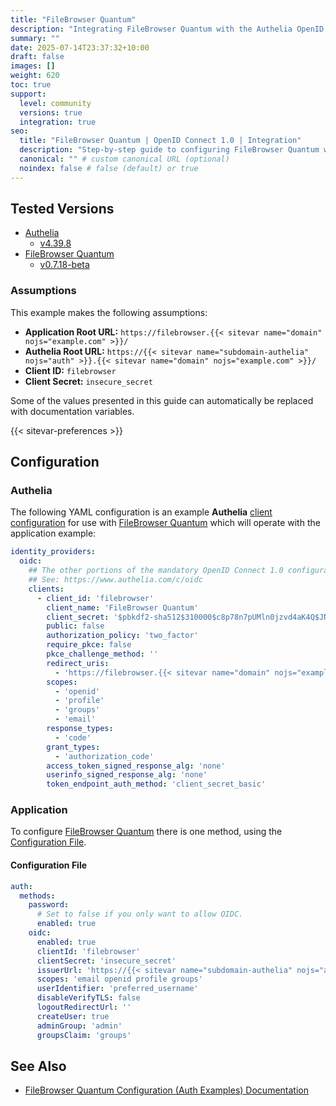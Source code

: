 ```yaml
---
title: "FileBrowser Quantum"
description: "Integrating FileBrowser Quantum with the Authelia OpenID Connect 1.0 Provider."
summary: ""
date: 2025-07-14T23:37:32+10:00
draft: false
images: []
weight: 620
toc: true
support:
  level: community
  versions: true
  integration: true
seo:
  title: "FileBrowser Quantum | OpenID Connect 1.0 | Integration"
  description: "Step-by-step guide to configuring FileBrowser Quantum with OpenID Connect 1.0 for secure SSO. Enhance your login flow using Authelia’s modern identity management."
  canonical: "" # custom canonical URL (optional)
  noindex: false # false (default) or true
---
```


## Tested Versions

- [Authelia]
  - [v4.39.8](https://github.com/authelia/authelia/releases/tag/v4.39.8)
- [FileBrowser Quantum]
  - [v0.7.18-beta](https://github.com/gtsteffaniak/filebrowser/releases/tag/v0.7.18-beta)

### Assumptions

This example makes the following assumptions:

- __Application Root URL:__ `https://filebrowser.{{< sitevar name="domain" nojs="example.com" >}}/`
- __Authelia Root URL:__ `https://{{< sitevar name="subdomain-authelia" nojs="auth" >}}.{{< sitevar name="domain" nojs="example.com" >}}/`
- __Client ID:__ `filebrowser`
- __Client Secret:__ `insecure_secret`

Some of the values presented in this guide can automatically be replaced with documentation variables.

{{< sitevar-preferences >}}

## Configuration

### Authelia

The following YAML configuration is an example __Authelia__ [client configuration] for use with [FileBrowser Quantum] which will
operate with the application example:

```yaml {title="configuration.yml"}
identity_providers:
  oidc:
    ## The other portions of the mandatory OpenID Connect 1.0 configuration go here.
    ## See: https://www.authelia.com/c/oidc
    clients:
      - client_id: 'filebrowser'
        client_name: 'FileBrowser Quantum'
        client_secret: '$pbkdf2-sha512$310000$c8p78n7pUMln0jzvd4aK4Q$JNRBzwAo0ek5qKn50cFzzvE9RXV88h1wJn5KGiHrD0YKtZaR/nCb2CJPOsKaPK0hjf.9yHxzQGZziziccp6Yng'  # The digest of 'insecure_secret'.
        public: false
        authorization_policy: 'two_factor'
        require_pkce: false
        pkce_challenge_method: ''
        redirect_uris:
          - 'https://filebrowser.{{< sitevar name="domain" nojs="example.com" >}}/api/auth/oidc/callback'
        scopes:
          - 'openid'
          - 'profile'
          - 'groups'
          - 'email'
        response_types:
          - 'code'
        grant_types:
          - 'authorization_code'
        access_token_signed_response_alg: 'none'
        userinfo_signed_response_alg: 'none'
        token_endpoint_auth_method: 'client_secret_basic'
```

### Application

To configure [FileBrowser Quantum] there is one method, using the [Configuration File](#configuration-file).

#### Configuration File

```yaml
auth:
  methods:
    password:
      # Set to false if you only want to allow OIDC.
      enabled: true
    oidc:
      enabled: true
      clientId: 'filebrowser'
      clientSecret: 'insecure_secret'
      issuerUrl: 'https://{{< sitevar name="subdomain-authelia" nojs="auth" >}}.{{< sitevar name="domain" nojs="example.com" >}}'
      scopes: 'email openid profile groups'
      userIdentifier: 'preferred_username'
      disableVerifyTLS: false
      logoutRedirectUrl: ''
      createUser: true
      adminGroup: 'admin'
      groupsClaim: 'groups'
```

## See Also

- [FileBrowser Quantum Configuration (Auth Examples) Documentation](https://github.com/gtsteffaniak/filebrowser/wiki/Configuration-And-Examples#auth-config-examples)

[Authelia]: https://www.authelia.com
[FileBrowser Quantum]: https://github.com/gtsteffaniak/filebrowser
[OpenID Connect 1.0]: ../../introduction.md
[client configuration]: ../../../../configuration/identity-providers/openid-connect/clients.md
